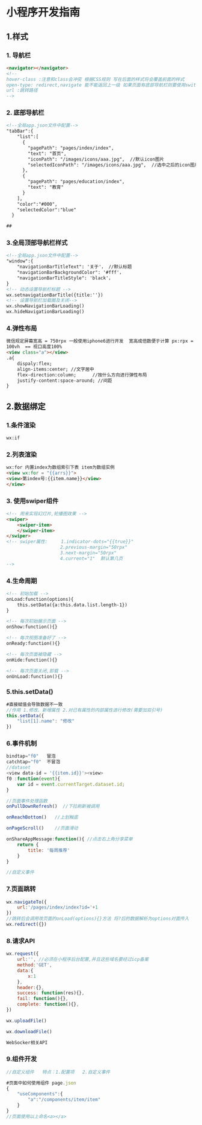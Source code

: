 

#                     小程序开发指南

## 1.样式

### 1. 导航栏

```html
<navigator></navigator>
<!--
hover-class :注意和class会冲突 根据CSS规则 写在后面的样式将会覆盖前面的样式
open-type: redirect,navigate 能不能返回上一级 如果页面有底部导航栏则要使用switchTab
url :跳转路径
-->
```

### 2. 底部导航栏

```html
<!--全局app.json文件中配置-->
"tabBar":{
    "list":[
      {
        "pagePath": "pages/index/index",
        "text": "首页",
		"iconPath": "/images/icons/aaa.jpg",  //默认icon图片
		"selectedIconPath": "/images/icons/aaa.jpg",  //选中之后的icon图片
      },
      {
        "pagePath": "pages/education/index",
        "text": "教育"
      }
    ],
	"color":"#000",
	"selectedColor":"blue"
  }

## 
```

### 3.全局顶部导航栏样式

```html
<!--全局app.json文件中配置-->
"window":{
	"navigationBarTitleText": '关于'， //默认标题
    "navigationBarBackgroundColor": '#fff'， 
    "navigationBarTitleStyle": 'black'，
}
<!-- 动态设置导航栏标题 -->
wx.setnavigationBarTitle({title:''})
<!-- 设置导航栏加载圈及关闭-->
wx.showNavigationBarLoading()
wx.hideNavigationBarLoading()
```

### 4.弹性布局

```html
微信规定屏幕宽高 = 750rpx 一般使用iphone6进行开发  宽高成倍数便于计算 px:rpx = 1:2
100vh  == 视口高度100%
<view class="a"></view>
.a{
    dispaly:flex;
    align-items:center;	//文字居中
    flex-direction:column;		//按什么方向进行弹性布局
    justify-content:space-around; //间距
}
```



## 2.数据绑定

### 1.条件渲染

```html
wx:if
```



### 2.列表渲染

```html
wx:for 内置index为数组索引下表 item为数组实例
<view wx:for = "{{arrs}}">
<view>第index号:{{item.name}}</view>
</view>
```



### 3. 使用swiper组件

```html
<!-- 用来实现幻灯片,轮播图效果 -->
<swiper>
	<swiper-item>  
    </swiper-item>
</swiper>
<!-- swiper属性:     1.indicator-dots="{{true}}" 
                    2.previous-margin="50rpx" 
                    3.next-margin="50rpx"
                    4.current="1"  默认第几页
-->
```

### 4.生命周期

```html
<!-- 初始加载 -->
onLoad:function(options){
	this.setData({a:this.data.list.length-1})
}

<!-- 每次初始展示页面 -->
onShow:function(){}

<!-- 每次视图准备好了 -->
onReady:function(){}

<!-- 每次页面被隐藏 -->
onHide:function(){}

<!-- 每次页面关闭,卸载 -->
onUnLoad:function(){}
```

### 5.this.setData()

```javascript
#直接赋值会导致数据不一致
//作用 1.修改、新增属性 2.对已有属性的内部属性进行修改(需要加双引号)
this.setData({
    "list[1].name": "修改"
})
```

### 6.事件机制

```javascript
bindtap="f0"   冒泡
catchtap="f0"  不冒泡
//dataset
<view data-id = '{{item.id}}'><view>
f0 :function(event){
    var id = event.currentTarget.dataset.id;
}

//页面事件处理函数
onPullDownRefresh()  //下拉刷新被调用

onReachBottom()   //上划触底

onPageScroll()    //页面滑动

onShareAppMessage:function(){ //点击右上角分享菜单
    return {
        title: '每周推荐'
    }
}  

//自定义事件

```

### 7.页面跳转

```javascript
wx.navigateTo({
    url:'/pages/index/index?id='+1
})
//跳转后会调用改页面的onLoad(options){}方法 将?后的数据解析为options对面传入
wx.redirect({})
```

### 8.请求API

```javascript
wx.request({
    url:'', //必须在小程序后台配置,并且这些域名要经过icp备案
    method:'GET',
    data:{
        x:1
    },
    header:{},
    success: function(res){},
    fail: function(){},
    complete: function(){},
})

wx.uploadFile()

wx.downloadFile()

WebSocker相关API
```

### 9.组件开发

```javascript
//自定义组件   特点：1.配置项   2.自定义事件

#页面中如何使用组件 page.json
{
    "useComponents":{
        "a":"/components/item/item"
    }
}
//页面使用以上命名<a></a>

```



























































































